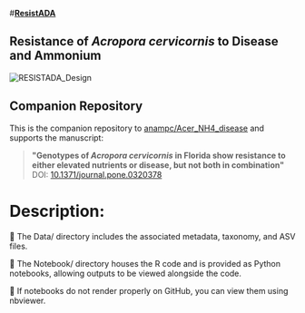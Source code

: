 #<ins>**ResistADA**</ins>
## Resistance of *Acropora cervicornis* to Disease and Ammonium
![RESISTADA_Design](https://github.com/user-attachments/assets/6b6c706b-d79f-4bbb-a8ae-1db4cbf34ceb)


## Companion Repository

This is the companion repository to [anampc/Acer_NH4_disease](https://github.com/anampc/Acer_NH4_disease) and supports the manuscript:

> **"Genotypes of *Acropora cervicornis* in Florida show resistance to either elevated nutrients or disease, but not both in combination"**  
> DOI: [10.1371/journal.pone.0320378](https://doi.org/10.1371/journal.pone.0320378)
# Description:

📂 The Data/ directory includes the associated metadata, taxonomy, and ASV files.

🐍 The Notebook/ directory houses the R code and is provided as Python notebooks, allowing outputs to be viewed alongside the code.

🧾 If notebooks do not render properly on GitHub, you can view them using nbviewer.
